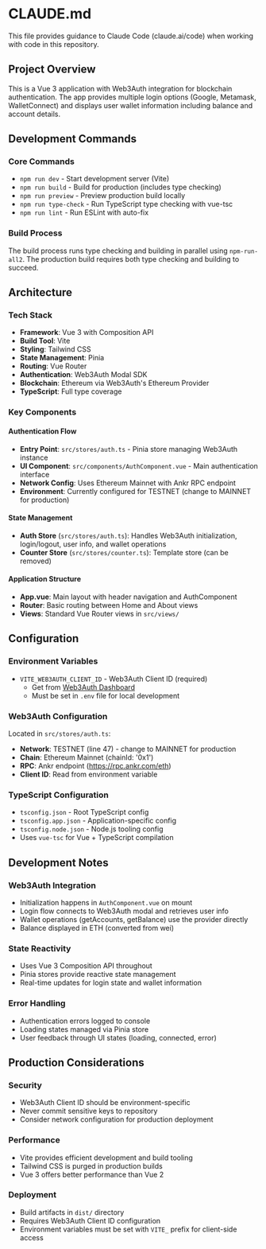 # CLAUDE.md

This file provides guidance to Claude Code (claude.ai/code) when working with code in this repository.

## Project Overview

This is a Vue 3 application with Web3Auth integration for blockchain authentication. The app provides multiple login options (Google, Metamask, WalletConnect) and displays user wallet information including balance and account details.

## Development Commands

### Core Commands
- `npm run dev` - Start development server (Vite)
- `npm run build` - Build for production (includes type checking)
- `npm run preview` - Preview production build locally
- `npm run type-check` - Run TypeScript type checking with vue-tsc
- `npm run lint` - Run ESLint with auto-fix

### Build Process
The build process runs type checking and building in parallel using `npm-run-all2`. The production build requires both type checking and building to succeed.

## Architecture

### Tech Stack
- **Framework**: Vue 3 with Composition API
- **Build Tool**: Vite
- **Styling**: Tailwind CSS
- **State Management**: Pinia
- **Routing**: Vue Router
- **Authentication**: Web3Auth Modal SDK
- **Blockchain**: Ethereum via Web3Auth's Ethereum Provider
- **TypeScript**: Full type coverage

### Key Components

#### Authentication Flow
- **Entry Point**: `src/stores/auth.ts` - Pinia store managing Web3Auth instance
- **UI Component**: `src/components/AuthComponent.vue` - Main authentication interface
- **Network Config**: Uses Ethereum Mainnet with Ankr RPC endpoint
- **Environment**: Currently configured for TESTNET (change to MAINNET for production)

#### State Management
- **Auth Store** (`src/stores/auth.ts`): Handles Web3Auth initialization, login/logout, user info, and wallet operations
- **Counter Store** (`src/stores/counter.ts`): Template store (can be removed)

#### Application Structure
- **App.vue**: Main layout with header navigation and AuthComponent
- **Router**: Basic routing between Home and About views
- **Views**: Standard Vue Router views in `src/views/`

## Configuration

### Environment Variables
- `VITE_WEB3AUTH_CLIENT_ID` - Web3Auth Client ID (required)
  - Get from [Web3Auth Dashboard](https://dashboard.web3auth.io)
  - Must be set in `.env` file for local development

### Web3Auth Configuration
Located in `src/stores/auth.ts`:
- **Network**: TESTNET (line 47) - change to MAINNET for production
- **Chain**: Ethereum Mainnet (chainId: '0x1')
- **RPC**: Ankr endpoint (https://rpc.ankr.com/eth)
- **Client ID**: Read from environment variable

### TypeScript Configuration
- `tsconfig.json` - Root TypeScript config
- `tsconfig.app.json` - Application-specific config
- `tsconfig.node.json` - Node.js tooling config
- Uses `vue-tsc` for Vue + TypeScript compilation

## Development Notes

### Web3Auth Integration
- Initialization happens in `AuthComponent.vue` on mount
- Login flow connects to Web3Auth modal and retrieves user info
- Wallet operations (getAccounts, getBalance) use the provider directly
- Balance displayed in ETH (converted from wei)

### State Reactivity
- Uses Vue 3 Composition API throughout
- Pinia stores provide reactive state management
- Real-time updates for login state and wallet information

### Error Handling
- Authentication errors logged to console
- Loading states managed via Pinia store
- User feedback through UI states (loading, connected, error)

## Production Considerations

### Security
- Web3Auth Client ID should be environment-specific
- Never commit sensitive keys to repository
- Consider network configuration for production deployment

### Performance
- Vite provides efficient development and build tooling
- Tailwind CSS is purged in production builds
- Vue 3 offers better performance than Vue 2

### Deployment
- Build artifacts in `dist/` directory
- Requires Web3Auth Client ID configuration
- Environment variables must be set with `VITE_` prefix for client-side access